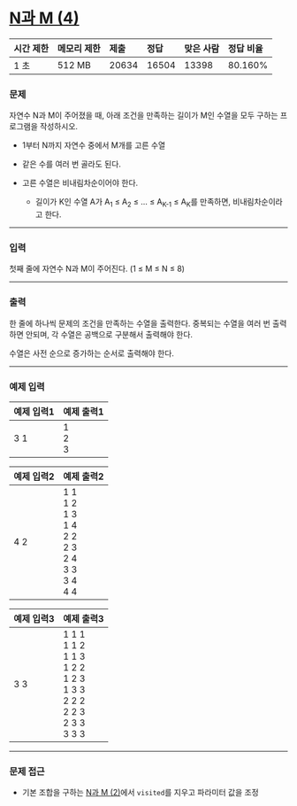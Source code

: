 # [N과 M (4)](https://www.acmicpc.net/problem/15652)

<div align = center>

| 시간 제한 | 메모리 제한 | 제출  | 정답  | 맞은 사람 | 정답 비율 |
| :-------- | :---------- | :---- | :---- | :-------- | :-------- |
| 1 초      | 512 MB      | 20634 | 16504 | 13398     | 80.160%   |

</div>

### 문제

자연수 N과 M이 주어졌을 때, 아래 조건을 만족하는 길이가 M인 수열을 모두 구하는 프로그램을 작성하시오.

  - 1부터 N까지 자연수 중에서 M개를 고른 수열

  - 같은 수를 여러 번 골라도 된다.

  - 고른 수열은 비내림차순이어야 한다.

    - 길이가 K인 수열 A가 A<sub>1</sub> ≤ A<sub>2</sub> ≤ ... ≤ A<sub>K-1</sub> ≤ A<sub>K</sub>를 만족하면, 비내림차순이라고 한다.

---

### 입력

첫째 줄에 자연수 N과 M이 주어진다. (1 ≤ M ≤ N ≤ 8)

---

### 출력

한 줄에 하나씩 문제의 조건을 만족하는 수열을 출력한다. 중복되는 수열을 여러 번 출력하면 안되며, 각 수열은 공백으로 구분해서 출력해야 한다.

수열은 사전 순으로 증가하는 순서로 출력해야 한다.

---

### 예제 입력

| 예제 입력1 | 예제 출력1    |
| :--------- | :------------ |
| 3 1        | 1<br/>2<br/>3 |

| 예제 입력2 | 예제 출력2                                                                  |
| :--------- | :-------------------------------------------------------------------------- |
| 4 2        | 1 1<br/>1 2<br/>1 3<br/>1 4<br/>2 2<br/>2 3<br/>2 4<br/>3 3<br/>3 4<br/>4 4 |

| 예제 입력3 | 예제 출력3                                                                                      |
| :--------- | :---------------------------------------------------------------------------------------------- |
| 3 3        | 1 1 1<br/>1 1 2<br/>1 1 3<br/>1 2 2<br/>1 2 3<br/>1 3 3<br/>2 2 2<br/>2 2 3<br/>2 3 3<br/>3 3 3 |

---

### 문제 접근

  - 기본 조합을 구하는 [N과 M (2)](https://github.com/firemancha/Algorithm/tree/main/Baekjoon/BackTracking/%5B15650%5DN%EA%B3%BC%20M%20(2))에서 `visited`를 지우고 파라미터 값을 조정